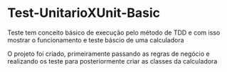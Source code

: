 # Test-UnitarioXUnit-Basic

Teste tem conceito básico de execução pelo método de TDD e com isso mostrar o funcionamento e teste báscio de uma calculadora

O projeto foi criado, primeiramente passando as regras de negócio e realizando os teste para posteriormente criar as classes da calculadora
